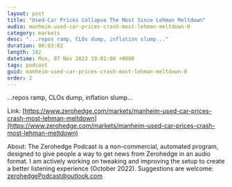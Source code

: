 ```yaml
---
layout: post
title: "Used-Car Prices Collapse The Most Since Lehman Meltdown"
audio: manheim-used-car-prices-crash-most-lehman-meltdown-0
category: markets
desc: "...repos ramp, CLOs dump, inflation slump..."
duration: 00:03:02
length: 182
datetime: Mon, 07 Nov 2022 19:01:00 +0000
tags: podcast
guid: manheim-used-car-prices-crash-most-lehman-meltdown-0
order: 2
---
```

...repos ramp, CLOs dump, inflation slump...

Link: [https://www.zerohedge.com/markets/manheim-used-car-prices-crash-most-lehman-meltdown](https://www.zerohedge.com/markets/manheim-used-car-prices-crash-most-lehman-meltdown)

About: The Zerohedge Podcast is a non-commercial, automated program, designed to give people a way to get news from Zerohedge in an audio format.  I am actively working on tweaking and improving the setup to create a better listening experience (October 2022).  Suggestions are welcome: [zerohedgePodcast@outlook.com](mailto:zerohedgePodcast@outlook.com)